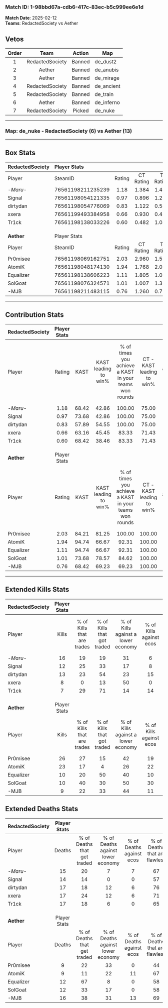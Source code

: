 ### Match ID: 1-98bbd67a-cdb6-417c-83ec-b5c999ee6e1d  
**Match Date**: 2025-02-12  
**Teams**: RedactedSociety vs Aether  

## Vetos  

| Order | Team | Action | Map |
| :---: | :--: | :----: | --- |
| 1 | RedactedSociety | Banned | de_dust2 |
| 2 | Aether | Banned | de_anubis |
| 3 | Aether | Banned | de_mirage |
| 4 | RedactedSociety | Banned | de_ancient |
| 5 | RedactedSociety | Banned | de_train |
| 6 | Aether | Banned | de_inferno |
| 7 | RedactedSociety | Picked | de_nuke |

---  

### **Map**: de_nuke - RedactedSociety (6) vs Aether (13)  
---  

## Box Stats  

| **RedactedSociety** | Player Stats      |        |           |          |       |       |       |         |        |      |     |
| :- | :- | :-: | :-: | :-: | :-: | :-: | :-: | :-: | :-: | :-: | :-: |
| Player              | SteamID           | Rating | CT Rating | T Rating | KAST  |  ADR  | Kills | Assists | Deaths | K/D  | HS% |
| -_Maru_-            | 76561198211235239 |  1.18  |   1.384   |  1.408   | 68.42 | 91.6  |  16   |    3    |   15   | 1.07 | 56  |
| Signal              | 76561198054121335 |  0.97  |   0.896   |  1.251   | 73.68 | 63.2  |  12   |    3    |   14   | 0.86 | 58  |
| dirtydan            | 76561198054776069 |  0.83  |   1.122   |  0.545   | 57.89 | 67.6  |  13   |    2    |   17   | 0.76 | 38  |
| xxera               | 76561199493384958 |  0.66  |   0.930   |  0.411   | 63.16 | 68.2  |   8   |    7    |   17   | 0.47 | 62  |
| Tr1ck               | 76561198138033226 |  0.60  |   0.482   |  1.042   | 68.42 | 53.2  |   7   |    6    |   17   | 0.41 | 57  |
|                     |                   |        |           |          |       |       |       |         |        |      |     |
|                     |                   |        |           |          |       |       |       |         |        |      |     |
|                     |                   |        |           |          |       |       |       |         |        |      |     |
| **Aether**          | Player Stats      |        |           |          |       |       |       |         |        |      |     |
| Player              | SteamID           | Rating | CT Rating | T Rating | KAST  |  ADR  | Kills | Assists | Deaths | K/D  | HS% |
| Pr0misee            | 76561198069162751 |  2.03  |   2.960   |  1.581   | 84.21 | 120.4 |  26   |    7    |   9    | 2.89 | 50  |
| AtomiK              | 76561198048174130 |  1.94  |   1.768   |  2.082   | 94.74 | 112.5 |  23   |    6    |   9    | 2.56 | 34  |
| Equalizer           | 76561198138606223 |  1.11  |   1.805   |  1.065   | 94.74 | 62.4  |  10   |    8    |   12   | 0.83 | 30  |
| SolGoat             | 76561198076324571 |  1.01  |   1.007   |  1.330   | 73.68 | 78.4  |  10   |    7    |   12   | 0.83 | 30  |
| -MJB                | 76561198211483115 |  0.76  |   1.260   |  0.729   | 68.42 | 63.5  |   9   |    6    |   16   | 0.56 | 66  |
---  

## Contribution Stats  

| **RedactedSociety** | Player Stats |       |                      |                                                        |                           |                                                             |                          |                                                            |
| :- | :-: | :-: | :-: | :-: | :-: | :-: | :-: | :-: |
| Player              |    Rating    | KAST  | KAST leading to win% | % of times you achieve a KAST in your teams won rounds | CT - KAST leading to win% | CT - % of times you achieve a KAST in your teams won rounds | T - KAST leading to win% | T - % of times you achieve a KAST in your teams won rounds |
| -_Maru_-            |     1.18     | 68.42 |        42.86         |                         100.00                         |           75.00           |                           100.00                            |           0.00           |                            0.00                            |
| Signal              |     0.97     | 73.68 |        42.86         |                         100.00                         |           75.00           |                           100.00                            |           0.00           |                            0.00                            |
| dirtydan            |     0.83     | 57.89 |        54.55         |                         100.00                         |           75.00           |                           100.00                            |           0.00           |                            0.00                            |
| xxera               |     0.66     | 63.16 |        45.45         |                         83.33                          |           71.43           |                            83.33                            |           0.00           |                            0.00                            |
| Tr1ck               |     0.60     | 68.42 |        38.46         |                         83.33                          |           71.43           |                            83.33                            |           0.00           |                            0.00                            |
|                     |              |       |                      |                                                        |                           |                                                             |                          |                                                            |
|                     |              |       |                      |                                                        |                           |                                                             |                          |                                                            |
|                     |              |       |                      |                                                        |                           |                                                             |                          |                                                            |
| **Aether**          | Player Stats |       |                      |                                                        |                           |                                                             |                          |                                                            |
| Player              |    Rating    | KAST  | KAST leading to win% | % of times you achieve a KAST in your teams won rounds | CT - KAST leading to win% | CT - % of times you achieve a KAST in your teams won rounds | T - KAST leading to win% | T - % of times you achieve a KAST in your teams won rounds |
| Pr0misee            |     2.03     | 84.21 |        81.25         |                         100.00                         |          100.00           |                           100.00                            |          66.67           |                           100.00                           |
| AtomiK              |     1.94     | 94.74 |        66.67         |                         92.31                          |          100.00           |                            85.71                            |          50.00           |                           100.00                           |
| Equalizer           |     1.11     | 94.74 |        66.67         |                         92.31                          |          100.00           |                           100.00                            |          45.45           |                           83.33                            |
| SolGoat             |     1.01     | 73.68 |        78.57         |                         84.62                          |          100.00           |                            85.71                            |          62.50           |                           83.33                            |
| -MJB                |     0.76     | 68.42 |        69.23         |                         69.23                          |          100.00           |                            71.43                            |          50.00           |                           66.67                            |
---  

## Extended Kills Stats  

| **RedactedSociety** | Player Stats |                            |                            |                                    |                         |                              |                                 |                                       |                    |           |
| :- | :-: | :-: | :-: | :-: | :-: | :-: | :-: | :-: | :-: | :-: |
| Player              |    Kills     | % of Kills that are trades | % of Kills that got traded | % of Kills against a lower economy | % of Kills against ecos | % of Kills that are flawless | % of Kills that are close duels | % of Kills that are assisted by flash | Pistol Round Kills | AWP Kills |
| -_Maru_-            |      16      |             19             |             19             |                 31                 |            6            |              63              |                6                |                   0                   |         0          |     4     |
| Signal              |      12      |             25             |             33             |                 17                 |            8            |              50              |                8                |                   0                   |         0          |     0     |
| dirtydan            |      13      |             23             |             54             |                 23                 |           15            |              85              |                0                |                   0                   |         6          |     0     |
| xxera               |      8       |             0              |             13             |                 50                 |            0            |              63              |               13                |                  13                   |         0          |     1     |
| Tr1ck               |      7       |             29             |             71             |                 14                 |           14            |              43              |               14                |                   0                   |         0          |     1     |
|                     |              |                            |                            |                                    |                         |                              |                                 |                                       |                    |           |
|                     |              |                            |                            |                                    |                         |                              |                                 |                                       |                    |           |
|                     |              |                            |                            |                                    |                         |                              |                                 |                                       |                    |           |
| **Aether**          | Player Stats |                            |                            |                                    |                         |                              |                                 |                                       |                    |           |
| Player              |    Kills     | % of Kills that are trades | % of Kills that got traded | % of Kills against a lower economy | % of Kills against ecos | % of Kills that are flawless | % of Kills that are close duels | % of Kills that are assisted by flash | Pistol Round Kills | AWP Kills |
| Pr0misee            |      26      |             27             |             15             |                 42                 |           19            |              69              |                0                |                   0                   |         0          |     6     |
| AtomiK              |      23      |             17             |             4              |                 26                 |           22            |              65              |                9                |                   0                   |         11         |     3     |
| Equalizer           |      10      |             20             |             50             |                 40                 |           10            |              80              |               10                |                   0                   |         0          |     1     |
| SolGoat             |      10      |             40             |             30             |                 50                 |           30            |              80              |               10                |                   0                   |         0          |     0     |
| -MJB                |      9       |             22             |             33             |                 44                 |           11            |              56              |                0                |                  11                   |         0          |     0     |
## Extended Deaths Stats  

| **RedactedSociety** | Player Stats |                             |                                   |                          |                               |                            |                           |               |
| :- | :-: | :-: | :-: | :-: | :-: | :-: | :-: | :-: |
| Player              |    Deaths    | % of Deaths that get traded | % of Deaths against lower economy | % of Deaths against ecos | % of Deaths that are flawless | % of Deaths that are close | % of Deaths while blinded | Deaths to AWP |
| -_Maru_-            |      15      |             20              |                 7                 |            7             |              67               |             0              |             0             |       2       |
| Signal              |      14      |             14              |                 0                 |            0             |              57               |             7              |             0             |       2       |
| dirtydan            |      17      |             18              |                12                 |            6             |              76               |             0              |             0             |       2       |
| xxera               |      17      |             24              |                12                 |            6             |              71               |             18             |             0             |       2       |
| Tr1ck               |      17      |             18              |                 6                 |            0             |              65               |             0              |             6             |       3       |
|                     |              |                             |                                   |                          |                               |                            |                           |               |
|                     |              |                             |                                   |                          |                               |                            |                           |               |
|                     |              |                             |                                   |                          |                               |                            |                           |               |
| **Aether**          | Player Stats |                             |                                   |                          |                               |                            |                           |               |
| Player              |    Deaths    | % of Deaths that get traded | % of Deaths against lower economy | % of Deaths against ecos | % of Deaths that are flawless | % of Deaths that are close | % of Deaths while blinded | Deaths to AWP |
| Pr0misee            |      9       |             22              |                33                 |            0             |              44               |             0              |             0             |       1       |
| AtomiK              |      9       |             11              |                22                 |            11            |              67               |             0              |             0             |       0       |
| Equalizer           |      12      |             67              |                 8                 |            0             |              58               |             17             |             0             |       2       |
| SolGoat             |      12      |             33              |                17                 |            0             |              58               |             8              |             8             |       0       |
| -MJB                |      16      |             38              |                31                 |            13            |              69               |             6              |             0             |       3       |

